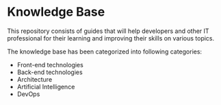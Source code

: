 # Knowledge Base

This repository consists of guides that will help developers and other IT professional for their learning and improving their skills on various topics.

The knowledge base has been categorized into following categories:
- Front-end technologies
- Back-end technologies
- Architecture
- Artificial Intelligence
- DevOps
